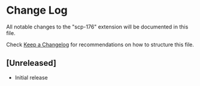 # Change Log

All notable changes to the "scp-176" extension will be documented in this file.

Check [Keep a Changelog](http://keepachangelog.com/) for recommendations on how to structure this file.

## [Unreleased]

- Initial release
